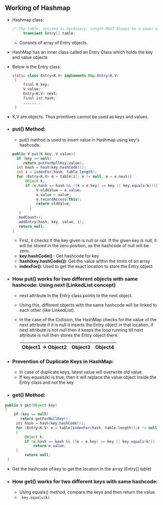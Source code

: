 ## Working of Hashmap
* Hashmap class:
  ```java
  /* The table, resized as necessary. Length MUST Always be a power of two */
       transient Entry[] table;
  ```
	* Consists of array of Entry objects.
* HashMap has an inner class called an Entry Class which holds the key and value objects
* Below is the Entry class:

  ```java
  static class Entry<K,V> implements Map.Entry<K,V> 
   {
       final K key;
       V value;
       Entry<K,V> next;
       final int hash;
       ........
   }
  ```
* K,V are objects. Thus primitives cannot be used as keys and values.  
  
 * ### put() Method:
 	* put() method is used to insert value in Hashmap using key's hashcode.

    ```java
    public V put(K key, V value){
      if (key == null)
         return putForNullKey(value);
      int hash = hash(key.hashCode());
      int i = indexFor(hash, table.length);
      for (Entry<K,V> e = table[i]; e != null; e = e.next){
          Object k;
          if (e.hash == hash && ((k = e.key) == key || key.equals(k))){
               V oldValue = e.value;
               e.value = value;
               e.recordAccess(this);
               return oldValue;
            }
       }
       modCount++;
       addEntry(hash, key, value, i);
       return null;
   	}
    ```
    
    * First, it checks if the key given is null or not. If the given key is null, it will be stored in the zero position, as the hashcode of null will be zero.
    * **key.hashCode()** : Get hashcode for key
    * **hash(key.hashCode())**: Get the value within the limits of an array
    * **indexFor()**: Used to get the exact location to store the Entry object

* ### **How put() works for two different objects with same hashcode:** Using next (LinkedList concept)
	* next attribute in the Entry class points to the next object. 
	* Using this, different objects with the same hashcode will be linked to each other (like LinkedList).
	* In the case of the Collision, the HashMap checks for the value of the next attribute if it is null it inserts the Entry object in that location, if next attribute is not null then it keeps the loop running till next attribute is null then stores the Entry object there.

      | Object1 -> Object2  | Object3    | Object4   |
      | ---------           |--------    | ------    | 
      
 * ### Prevention of Duplicate Keys in HashMap:
 	* In case of duplicate keys, latest value will overwrite old value. 
 	* If key.equals(k) is true, then it will replace the value object inside the Entry class and not the key

 * ### get() Method:
  ```java
  public V get(Object key) 
  {
      if (key == null)
         return getForNullKey();
       int hash = hash(key.hashCode());
       for (Entry<K,V> e = table[indexFor(hash, table.length)];e != null;e = e.next) 
       {
           Object k;
           if (e.hash == hash && ((k = e.key) == key || key.equals(k)))
               return e.value;
       }
           return null;
   }
  ```
  * Get the hashcode of key to get the location in the array (Entry[] table)

  
 * ### **How get() works for two different keys with same hashcode:**
 	* Using equals() method, compare the keys and then return the value.
 	* ``` key.equals(k)```
